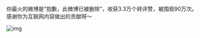 你最火的微博是“抱歉，此微博已被删除”，收获3.3万个转评赞，被围观90万次。感谢你为互联网内容做出的贡献呀～ 


![img](https://chinadigitaltimes.net/chinese/files/2023/12/20231230_dailyquote.png)


